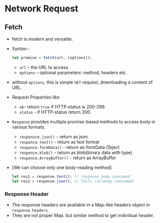 # Network Request

## Fetch

- fetch is modern and versalite.
- Syntax:-
  ```js
  let promise = fetch(url, [options]);
  ```
  - `url` – the URL to access.
  - `options` – optional parameters: method, headers etc.
- without `options`, this is simple `GET` request, downloading a content of URL.

- Request Properties like

  - `ok`- return `true` if HTTP-status is 200-299.
  - `status` - if HTTP-status return 200.

- `Response` provides multiple promise-based methods to access body in various formats.

  - `responsce.json()` - return as json.
  - `responce.text()` - return as text format
  - `responce.formData()` - return as formData Object
  - `responce.blob()` - return as blob(binary data with type)
  - `responce.ArrayBuffer()` - return as ArrayBuffer

- [We can choose only one body-reading method]
  ```js
  let res1 = response.text(); // response body consumed
  let res2 = response.json(); // fails (already consumed)
  ```

### Response Header

- The response headers are available in a Map-like headers object in `response.headers`.
- They are not proper Map. but similar method to get individual header.
